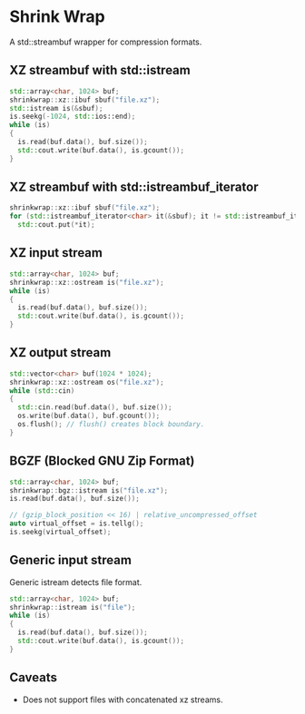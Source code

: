 # Shrink Wrap
A std::streambuf wrapper for compression formats.

## XZ streambuf with std::istream
```c++
std::array<char, 1024> buf;
shrinkwrap::xz::ibuf sbuf("file.xz");
std::istream is(&sbuf);
is.seekg(-1024, std::ios::end);
while (is)
{
  is.read(buf.data(), buf.size());
  std::cout.write(buf.data(), is.gcount());
}
```
## XZ streambuf with std::istreambuf_iterator
```c++
shrinkwrap::xz::ibuf sbuf("file.xz");
for (std::istreambuf_iterator<char> it(&sbuf); it != std::istreambuf_iterator<char>{}; ++it)
  std::cout.put(*it);
```

## XZ input stream 
```c++
std::array<char, 1024> buf;
shrinkwrap::xz::ostream is("file.xz");
while (is)
{
  is.read(buf.data(), buf.size());
  std::cout.write(buf.data(), is.gcount());
}
```

## XZ output stream 
```c++
std::vector<char> buf(1024 * 1024);
shrinkwrap::xz::ostream os("file.xz");
while (std::cin)
{
  std::cin.read(buf.data(), buf.size());
  os.write(buf.data(), buf.gcount());
  os.flush(); // flush() creates block boundary.
}
```

## BGZF (Blocked GNU Zip Format)  
```c++
std::array<char, 1024> buf;
shrinkwrap::bgz::istream is("file.xz");
is.read(buf.data(), buf.size());

// (gzip_block_position << 16) | relative_uncompressed_offset
auto virtual_offset = is.tellg();
is.seekg(virtual_offset);
```

## Generic input stream
Generic istream detects file format.
```c++
std::array<char, 1024> buf;
shrinkwrap::istream is("file");
while (is)
{
  is.read(buf.data(), buf.size());
  std::cout.write(buf.data(), is.gcount());
}
```

## Caveats
* Does not support files with concatenated xz streams.
